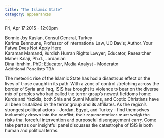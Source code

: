 ```yaml
---
title: "The Islamic State"
category: appearances
---
```

Fri, Apr 17 2015 - 12:00pm

Bonnie Joy Kaslan, Consul General, Turkey  
Karima Bennoune, Professor of International Law, UC Davis; Author, Your Fatwa Does Not Apply Here  
Karaman Mamand, Kurdish Human Rights Lawyer; Educator, Researcher  
Maher Kalaji, Ph.d., Jordanian  
Dina Ibrahim, PhD; Educator, Media Analyst – Moderator  
Additional Panelists TBA  

The meteoric rise of the Islamic State has had a disastrous effect on the lives of those caught in its path. With a zone of control stretching across the border of Syria and Iraq, ISIS has brought its violence to bear on the diverse mix of peoples who had called the terror group’s newest fiefdoms home: Kurds and Yazidis, both Shia and Sunni Muslims, and Coptic Christians have all been brutalized by the terror group and its affiliates. As the region’s strongest political actors – Jordan, Egypt, and Turkey – find themselves ineluctably drawn into the conflict, their representatives must weigh the risks that forceful intervention and purposeful disengagement carry. Come take part as our insightful panel discusses the catastrophe of ISIS in both human and political terms.